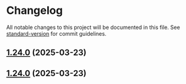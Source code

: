 # Changelog

All notable changes to this project will be documented in this file. See [standard-version](https://github.com/conventional-changelog/standard-version) for commit guidelines.

## [1.24.0](https://github.com/yetto-tools/hs-ecommerce/compare/v1.27.0...v1.24.0) (2025-03-23)

## [1.24.0](https://github.com/yetto-tools/hs-ecommerce/compare/v1.27.0...v1.24.0) (2025-03-23)
